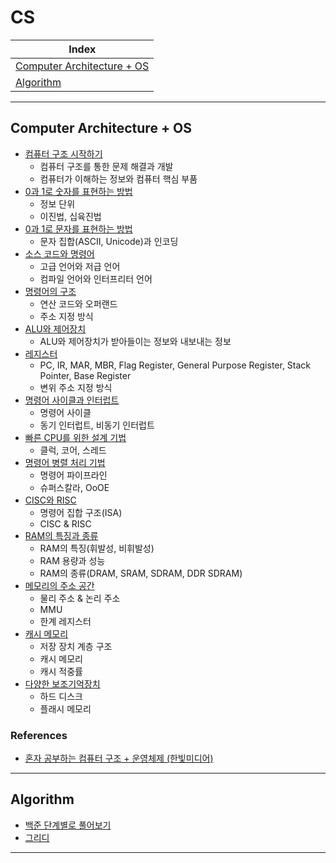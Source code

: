 # CS

| Index                                                    |
|----------------------------------------------------------|
| [Computer Architecture + OS](#computer-architecture--os) |
| [Algorithm](#algorithm)                                  |

---

## Computer Architecture + OS
- [컴퓨터 구조 시작하기](CompArch-OS-Notes/혼자%20공부하는%20컴퓨터%20구조%20+%20운영체제/Chapter01.md)
    - 컴퓨터 구조를 통한 문제 해결과 개발
    - 컴퓨터가 이해하는 정보와 컴퓨터 핵심 부품
- [0과 1로 숫자를 표현하는 방법](CompArch-OS-Notes/혼자%20공부하는%20컴퓨터%20구조%20+%20운영체제/Chapter02-1.md)
    - 정보 단위
    - 이진법, 십육진법
- [0과 1로 문자를 표현하는 방법](CompArch-OS-Notes/혼자%20공부하는%20컴퓨터%20구조%20+%20운영체제/Chapter02-2.md)
    - 문자 집합(ASCII, Unicode)과 인코딩
- [소스 코드와 명령어](CompArch-OS-Notes/혼자%20공부하는%20컴퓨터%20구조%20+%20운영체제/Chapter03-1.md)
    - 고급 언어와 저급 언어
    - 컴파일 언어와 인터프리터 언어
- [명령어의 구조](CompArch-OS-Notes/혼자%20공부하는%20컴퓨터%20구조%20+%20운영체제/Chapter03-2.md)
    - 연산 코드와 오퍼랜드
    - 주소 지정 방식
- [ALU와 제어장치](CompArch-OS-Notes/혼자%20공부하는%20컴퓨터%20구조%20+%20운영체제/Chapter04-1.md)
    - ALU와 제어장치가 받아들이는 정보와 내보내는 정보
- [레지스터](CompArch-OS-Notes/혼자%20공부하는%20컴퓨터%20구조%20+%20운영체제/Chapter04-2.md)
    - PC, IR, MAR, MBR, Flag Register, General Purpose Register, Stack Pointer, Base Register
    - 변위 주소 지정 방식
- [명령어 사이클과 인터럽트](CompArch-OS-Notes/혼자%20공부하는%20컴퓨터%20구조%20+%20운영체제/Chapter04-3.md)
    - 명령어 사이클
    - 동기 인터럽트, 비동기 인터럽트
- [빠른 CPU를 위한 설계 기법](./CompArch-OS-Notes/혼자%20공부하는%20컴퓨터%20구조%20+%20운영체제/Chapter05-1.md)
    - 클럭, 코어, 스레드
- [명령어 병렬 처리 기법](./CompArch-OS-Notes/혼자%20공부하는%20컴퓨터%20구조%20+%20운영체제/Chapter05-2.md)
    - 명령어 파이프라인
    - 슈퍼스칼라, OoOE
- [CISC와 RISC](./CompArch-OS-Notes/혼자%20공부하는%20컴퓨터%20구조%20+%20운영체제/Chapter05-3.md)
    - 명령어 집합 구조(ISA)
    - CISC & RISC
- [RAM의 특징과 종류](./CompArch-OS-Notes/혼자%20공부하는%20컴퓨터%20구조%20+%20운영체제/Chapter06-1.md)
    - RAM의 특징(휘발성, 비휘발성)
    - RAM 용량과 성능
    - RAM의 종류(DRAM, SRAM, SDRAM, DDR SDRAM)
- [메모리의 주소 공간](./CompArch-OS-Notes/혼자%20공부하는%20컴퓨터%20구조%20+%20운영체제/Chapter06-2.md)
    - 물리 주소 & 논리 주소
    - MMU
    - 한계 레지스터
- [캐시 메모리](./CompArch-OS-Notes/혼자%20공부하는%20컴퓨터%20구조%20+%20운영체제/Chapter06-3.md)
    - 저장 장치 계층 구조
    - 캐시 메모리
    - 캐시 적중률
- [다양한 보조기억장치](./CompArch-OS-Notes/혼자%20공부하는%20컴퓨터%20구조%20+%20운영체제/Chapter07-1.md)
    - 하드 디스크
    - 플래시 메모리

### References
- [혼자 공부하는 컴퓨터 구조 + 운영체제 (한빛미디어)](https://www.youtube.com/playlist?list=PLVsNizTWUw7FCS83JhC1vflK8OcLRG0Hl)
---

## Algorithm
- [백준 단계별로 풀어보기](./Algorithm/BAEKJOON/단계별로%20풀어보기)
- [그리디](./Algorithm/Greedy)

---